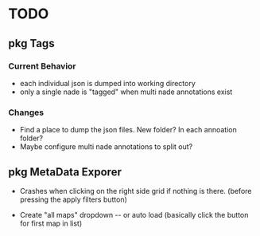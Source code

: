 # TODO

## pkg Tags

### Current Behavior

- each individual json is dumped into working directory
- only a single nade is "tagged" when multi nade annotations exist

### Changes
- Find a place to dump the json files. New folder? In each annoation folder?
- Maybe configure multi nade annotations to split out?

## pkg MetaData Exporer

- Crashes when clicking on the right side grid if nothing is there. (before pressing the apply filters button)

- Create "all maps" dropdown
-- or auto load (basically click the button for first map in list)